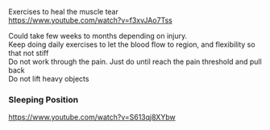 Exercises to heal the muscle tear    
https://www.youtube.com/watch?v=f3xvJAo7Tss   

Could take few weeks to months depending on injury.   
Keep doing daily exercises to let the blood flow to region, and flexibility so that not stiff  
Do not work through the pain. Just do until reach the pain threshold and pull back  
Do not lift heavy objects  


### Sleeping Position
https://www.youtube.com/watch?v=S613qj8XYbw  
